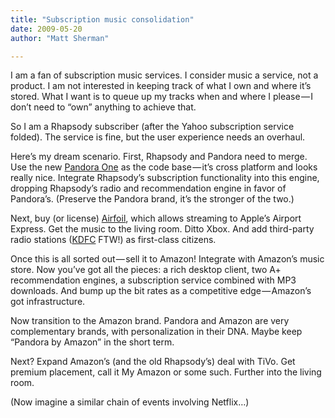 ```yaml
---
title: "Subscription music consolidation"
date: 2009-05-20
author: "Matt Sherman"

---
```


I am a fan of subscription music services. I consider music a service, not a product. I am not interested in keeping track of what I own and where it’s stored. What I want is to queue up my tracks when and where I please — I don’t need to “own” anything to achieve that.

So I am a Rhapsody subscriber (after the Yahoo subscription service folded). The service is fine, but the user experience needs an overhaul.

Here’s my dream scenario. First, Rhapsody and Pandora need to merge. Use the new [Pandora One](http://www.techcrunch.com/2009/05/19/pandora-gives-the-freemium-model-a-thumbs-up-with-pandora-one/) as the code base — it’s cross platform and looks really nice. Integrate Rhapsody’s subscription functionality into this engine, dropping Rhapsody’s radio and recommendation engine in favor of Pandora’s. (Preserve the Pandora brand, it’s the stronger of the two.)

Next, buy (or license) [Airfoil](http://rogueamoeba.com/airfoil/), which allows streaming to Apple’s Airport Express. Get the music to the living room. Ditto Xbox. And add third-party radio stations ([KDFC](http://www.kdfc.com/) FTW!) as first-class citizens.

Once this is all sorted out — sell it to Amazon! Integrate with Amazon’s music store. Now you’ve got all the pieces: a rich desktop client, two A+ recommendation engines, a subscription service combined with MP3 downloads. And bump up the bit rates as a competitive edge — Amazon’s got infrastructure.

Now transition to the Amazon brand. Pandora and Amazon are very complementary brands, with personalization in their DNA. Maybe keep “Pandora by Amazon” in the short term.

Next? Expand Amazon’s (and the old Rhapsody’s) deal with TiVo. Get premium placement, call it My Amazon or some such. Further into the living room.

(Now imagine a similar chain of events involving Netflix…)
